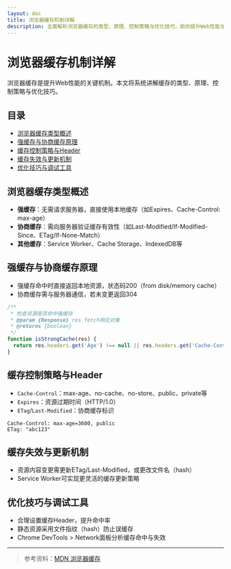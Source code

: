 ```yaml
---
layout: doc
title: 浏览器缓存机制详解
description: 全面解析浏览器缓存的类型、原理、控制策略与优化技巧，助你提升Web性能与用户体验。
---
```


# 浏览器缓存机制详解

浏览器缓存是提升Web性能的关键机制。本文将系统讲解缓存的类型、原理、控制策略与优化技巧。

## 目录

- [浏览器缓存类型概述](#浏览器缓存类型概述)
- [强缓存与协商缓存原理](#强缓存与协商缓存原理)
- [缓存控制策略与Header](#缓存控制策略与header)
- [缓存失效与更新机制](#缓存失效与更新机制)
- [优化技巧与调试工具](#优化技巧与调试工具)

## 浏览器缓存类型概述

- **强缓存**：无需请求服务器，直接使用本地缓存（如Expires、Cache-Control: max-age）
- **协商缓存**：需向服务器验证缓存有效性（如Last-Modified/If-Modified-Since、ETag/If-None-Match）
- **其他缓存**：Service Worker、Cache Storage、IndexedDB等

## 强缓存与协商缓存原理

- 强缓存命中时直接返回本地资源，状态码200（from disk/memory cache）
- 协商缓存需与服务器通信，若未变更返回304

```js
/**
 * 检查资源是否命中强缓存
 * @param {Response} res fetch响应对象
 * @returns {boolean}
 */
function isStrongCache(res) {
  return res.headers.get('Age') !== null || res.headers.get('Cache-Control')?.includes('max-age');
}
```

## 缓存控制策略与Header

- `Cache-Control`：max-age、no-cache、no-store、public、private等
- `Expires`：资源过期时间（HTTP/1.0）
- `ETag`/`Last-Modified`：协商缓存标识

```http
Cache-Control: max-age=3600, public
ETag: "abc123"
```

## 缓存失效与更新机制

- 资源内容变更需更新ETag/Last-Modified，或更改文件名（hash）
- Service Worker可实现更灵活的缓存更新策略

## 优化技巧与调试工具

- 合理设置缓存Header，提升命中率
- 静态资源采用文件指纹（hash）防止误缓存
- Chrome DevTools > Network面板分析缓存命中与失效

---

> 参考资料：[MDN 浏览器缓存](https://developer.mozilla.org/zh-CN/docs/Web/HTTP/Caching) 